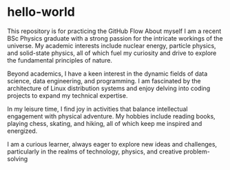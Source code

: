 # hello-world
This repository is for practicing the GitHub Flow
About myself
I am a recent BSc Physics graduate with a strong passion for the intricate workings of the universe. My academic interests include nuclear energy, particle physics, and solid-state physics, all of which fuel my curiosity and drive to explore the fundamental principles of nature.

Beyond academics, I have a keen interest in the dynamic fields of data science, data engineering, and programming. I am fascinated by the architecture of Linux distribution systems and enjoy delving into coding projects to expand my technical expertise.

In my leisure time, I find joy in activities that balance intellectual engagement with physical adventure. My hobbies include reading books, playing chess, skating, and hiking, all of which keep me inspired and energized.

I am a curious learner, always eager to explore new ideas and challenges, particularly in the realms of technology, physics, and creative problem-solving
